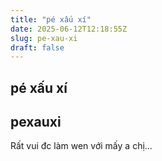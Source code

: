 ```yaml
---
title: "pé xấu xí"
date: 2025-06-12T12:18:55Z
slug: pe-xau-xi
draft: false
---
```


## pé xấu xí

## pexauxi

Rất vui đc làm wen với mấy a chị...